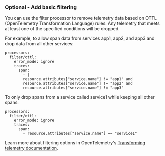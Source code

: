 ### Optional - Add basic filtering

You can use the filter processor to remove telemetry data based on OTTL (OpenTelemetry Transformation Language) rules. Any telemetry that meets at least one of the specified conditions will be dropped.

For example, to allow span data from services app1, app2, and app3 and drop data from all other services:

```shell
processors:
  filter/ottl:
    error_mode: ignore
    traces:
      span:
        - |
        resource.attributes["service.name"] != "app1" and
        resource.attributes["service.name"] != "app2" and
        resource.attributes["service.name"] != "app3"
```

To only drop spans from a service called service1 while keeping all other spans:

```shell
processors:
  filter/ottl:
    error_mode: ignore
    traces:
      span:
        - resource.attributes["service.name"] == "service1"
```

Learn more about filtering options in OpenTelemetry's [Transforming telemetry documentation](https://opentelemetry.io/docs/collector/transforming-telemetry/#basic-filtering).







